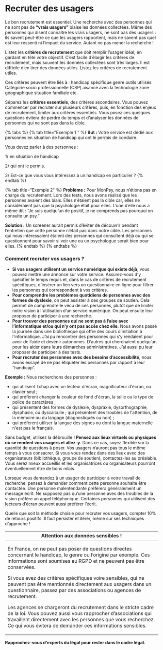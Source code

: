 # Recruter des usagers

Le bon recrutement est essentiel. Une recherche avec des personnes qui ne sont pas de **“vrais usagers”** biaise les données collectées. Même des personnes qui disent connaître les vrais usagers, ne sont pas des usagers : ils savent peut-être ce que les usagers rapportent, mais ne savent pas quel est leur ressenti ni l’impact du service. Autant ne pas mener la recherche !

Listez les **critères de recrutement** que doit remplir l’usager idéal, en gardant en tête votre objectif. C’est facile d’élargir les critères de recrutement, mais souvent les données collectées sont très larges. Il est difficile d’en tirer des données utiles. Listez les critères de recrutement utiles.

Ces critères peuvent être liés à : handicap spécifique genre outils utilisés Catégorie socio professionnelle (CSP) aisance avec la technologie zone géographique situation familiale etc.

Séparez les **critères essentiels**, des critères secondaires. Vous pouvez commencer par recruter sur plusieurs critères, puis, en fonction des enjeux de recrutement, limiter aux critères essentiels. Vous posez ces quelques questions évitera de perdre du temps et d’analyser les données de personnes qui ne sont pas dans la cible.

{% tabs %}
{% tab title="Exemple 1 " %}
**But :** Votre service est dédié aux personnes en situation de handicap qui ont le permis de conduire.&#x20;



Vous devez parler à des personnes :&#x20;

1/ en situation de handicap

2/ qui ont le permis.&#x20;

3/ Est-ce que vous vous intéressez à un handicap en particulier ?
{% endtab %}

{% tab title="Exemple 2" %}
**Problème :** Pour MonPsy, nous n’étions pas en charge du recrutement. Lors des tests, nous avons réalisé que les personnes avaient des biais. Elles n’étaient pas la cible car, elles ne considéraient pas que la psychologie était pour elles. L’une d’elle nous a même dit : “Je suis quelqu’un de positif, je ne comprends pas pourquoi on consulte un psy.”&#x20;

**Solution :** Un screener aurait permis d’éviter de découvrir pendant l’entretien que cette personne n’était pas dans notre cible. Les personnes qui nous intéressaient étaient des personnes qui consultent déjà ou qui se questionnent pour savoir si voir une ou un psychologue serait bien pour elles.
{% endtab %}
{% endtabs %}

### **Comment recruter vos usagers ?**

* **Si vos usagers utilisent un service numérique qui existe déjà**, vous pouvez mettre une annonce sur votre service. Assurez-vous d’y spécifier le temps requis et, dans le cas de critères de recrutement spécifiques, d’insérer un lien vers un questionnaire en ligne pour filtrer les personnes qui correspondent à vos critères.
* **Pour comprendre les problèmes quotidiens de personnes avec des formes de dyslexie**, on peut assister à des groupes de soutien. Cela permet de comprendre le vécu de ces personnes, plutôt que de limiter notre vision à l'utilisation d’un service numérique. On peut ensuite leur proposer de participer à une recherche.
* **Pour trouver des personnes qui ne sont pas à l’aise avec l’informatique et/ou qui n’y ont pas accès chez elle.** Nous avons passé la journée dans une bibliothèque qui offre des cours d’initiation à l’informatique. J’ai pu rencontrer des personnes qui s’y rendaient pour avoir de l’aide et devenir autonomes. D’autres qui cherchaient quelqu’un pour les aider dans leurs démarches administratives. J’ai aussi pu leur proposer de participer à des tests.
* **Pour recruter des personnes avec des besoins d’accessibilité**, nous avons essayé de ne pas étiqueter les personnes par rapport à leur “handicap”.

**Exemple :** Nous recherchons des personnes :&#x20;

* qui utilisent Tchap avec un lecteur d'écran, magnificateur d'écran, ou clavier seul ;&#x20;
* qui préfèrent changer la couleur de fond d'écran, la taille ou le type de police de caractères ;&#x20;
* qui présentent des formes de dyslexie, dyspraxie, dysorthographie, dysphasie, ou dyscalculie ; qui présentent des troubles de l'attention, de la mémoire ou du langage (diagnostiqués ou non) ;&#x20;
* qui préfèrent utiliser la langue des signes ou dont la langue maternelle n'est pas le français.&#x20;

Sans budget, utilisez la débrouille ! **Pensez aux lieux virtuels ou physiques où se rendent vos usagers et allez-y**. Dans ce cas, soyez flexible sur la quantité de questions à poser. Vos usagers n’auront pas tous le même temps à vous consacrer. Si vous vous rendez dans des lieux avec des organisateurs (bibliothèque, groupe de soutien), contactez-les au préalable. Vous serez mieux accueillis et les organisatrices ou organisateurs pourront éventuellement être de bons relais.

Lorsque vous demandez à un usager de participer à votre travail de recherche, pensez à demander comment cette personne souhaite être contactée. Une personne malentendante préfèrera généralement un message écrit. Ne supposez pas qu’une personne avec des troubles de la vision préfère un appel téléphonique. Certaines personnes qui utilisent des lecteurs d’écran peuvent aussi préférer l’écrit.

Quelle que soit la méthode choisie pour recruter vos usagers, compter 10% de retours positifs. Il faut persister et itérer, même sur ses techniques d’approche !



| Attention aux données sensibles !                                                                                                                                                                                                                                                                                                                                                                                                                                                                                                                                                                                                                                        |
| ------------------------------------------------------------------------------------------------------------------------------------------------------------------------------------------------------------------------------------------------------------------------------------------------------------------------------------------------------------------------------------------------------------------------------------------------------------------------------------------------------------------------------------------------------------------------------------------------------------------------------------------------------------------------ |
| <p>En France, on ne peut pas poser de questions directes concernant le handicap, le genre ou l’origine par exemple. Ces informations sont soumises au RGPD et ne peuvent pas être conservées.</p><p>Si vous avez des critères spécifiques voire sensibles, qui ne peuvent pas être mentionnés directement aux usagers dans un questionnaire, passez par des associations ou agences de recrutement.</p><p>Les agences se chargeront du recrutement dans le stricte cadre de la loi. Vous pouvez aussi vous rapprocher d’associations qui travaillent directement avec les personnes que vous recherchez. Ce qui vous évitera de demander ces informations sensibles.</p> |

**Rapprochez-vous d'experts du légal pour rester dans le cadre légal.**
